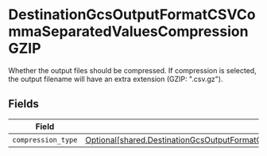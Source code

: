 # DestinationGcsOutputFormatCSVCommaSeparatedValuesCompressionGZIP

Whether the output files should be compressed. If compression is selected, the output filename will have an extra extension (GZIP: ".csv.gz").


## Fields

| Field                                                                                                                                                                                                          | Type                                                                                                                                                                                                           | Required                                                                                                                                                                                                       | Description                                                                                                                                                                                                    |
| -------------------------------------------------------------------------------------------------------------------------------------------------------------------------------------------------------------- | -------------------------------------------------------------------------------------------------------------------------------------------------------------------------------------------------------------- | -------------------------------------------------------------------------------------------------------------------------------------------------------------------------------------------------------------- | -------------------------------------------------------------------------------------------------------------------------------------------------------------------------------------------------------------- |
| `compression_type`                                                                                                                                                                                             | [Optional[shared.DestinationGcsOutputFormatCSVCommaSeparatedValuesCompressionGZIPCompressionType]](undefined/models/shared/destinationgcsoutputformatcsvcommaseparatedvaluescompressiongzipcompressiontype.md) | :heavy_minus_sign:                                                                                                                                                                                             | N/A                                                                                                                                                                                                            |